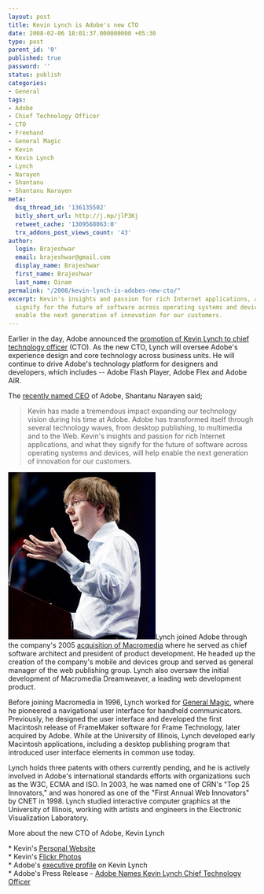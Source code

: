 ```yaml
---
layout: post
title: Kevin Lynch is Adobe's new CTO
date: 2008-02-06 18:01:37.000000000 +05:30
type: post
parent_id: '0'
published: true
password: ''
status: publish
categories:
- General
tags:
- Adobe
- Chief Technology Officer
- CTO
- Freehand
- General Magic
- Kevin
- Kevin Lynch
- Lynch
- Narayen
- Shantanu
- Shantanu Narayen
meta:
  dsq_thread_id: '136135502'
  bitly_short_url: http://j.mp/jlP3Kj
  retweet_cache: '1309568063:0'
  trx_addons_post_views_count: '43'
author:
  login: Brajeshwar
  email: brajeshwar@gmail.com
  display_name: Brajeshwar
  first_name: Brajeshwar
  last_name: Oinam
permalink: "/2008/kevin-lynch-is-adobes-new-cto/"
excerpt: Kevin's insights and passion for rich Internet applications, and what they
  signify for the future of software across operating systems and devices, will help
  enable the next generation of innovation for our customers.
---
```

<p>Earlier in the day, Adobe announced the <a href="http://www.adobe.com/aboutadobe/pressroom/pressreleases/200802/020508KevinLynchCTO.html">promotion of Kevin Lynch to chief technology officer</a> (CTO). As the new CTO, Lynch will oversee Adobe's experience design and core technology across business units. He will continue to drive Adobe's technology platform for designers and developers, which includes -- Adobe Flash Player, Adobe Flex and Adobe AIR.</p>
<p><!--more--></p>
<p>The <a href="http://www.brajeshwar.com/2007/adobe-names-shantanu-narayen-as-its-new-ceo/">recently named CEO</a> of Adobe, Shantanu Narayen said;</p>
<blockquote><p>Kevin has made a tremendous impact expanding our technology vision during his time at Adobe. Adobe has transformed itself through several technology waves, from desktop publishing, to multimedia and to the Web. Kevin's insights and passion for rich Internet applications, and what they signify for the future of software across operating systems and devices, will help enable the next generation of innovation for our customers.</p></blockquote>
<p><img src="/static/2008/02/kevin-lynch.jpg" alt="Kevin Lynch" />Lynch joined Adobe through the company's 2005 <a href="http://www.brajeshwar.com/2005/adobe-and-macromedia/">acquisition of Macromedia</a> where he served as chief software architect and president of product development. He headed up the creation of the company's mobile and devices group and served as general manager of the web publishing group. Lynch also oversaw the initial development of Macromedia Dreamweaver, a leading web development product.</p>
<p>Before joining Macromedia in 1996, Lynch worked for <a href="http://en.wikipedia.org/wiki/General_Magic">General Magic</a>, where he pioneered a navigational user interface for handheld communicators. Previously, he designed the user interface and developed the first Macintosh release of FrameMaker software for Frame Technology, later acquired by Adobe. While at the University of Illinois, Lynch developed early Macintosh applications, including a desktop publishing program that introduced user interface elements in common use today.</p>
<p>Lynch holds three patents with others currently pending, and he is actively involved in Adobe's international standards efforts with organizations such as the W3C, ECMA and ISO. In 2003, he was named one of CRN's "Top 25 Innovators," and was honored as one of the "First Annual Web Innovators" by CNET in 1998. Lynch studied interactive computer graphics at the University of Illinois, working with artists and engineers in the Electronic Visualization Laboratory.</p>
<p>More about the new CTO of Adobe, Kevin Lynch</p>
<p>* Kevin's <a href="http://www.klynch.com/">Personal Website</a><br />
* Kevin's <a href="http://www.flickr.com/photos/kevinlynch/">Flickr Photos</a><br />
* Adobe's <a href="http://www.adobe.com/aboutadobe/pressroom/executivebios/kevinlynch.html">executive profile</a> on Kevin Lynch<br />
* Adobe's Press Release - <a href="http://www.adobe.com/aboutadobe/pressroom/pressreleases/200802/020508KevinLynchCTO.html">Adobe Names Kevin Lynch Chief Technology Officer</a></p>
